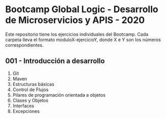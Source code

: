 # Bootcamp Global Logic - Desarrollo de Microservicios y APIS - 2020

Este repositorio tiene los ejercicios individuales del Bootcamp. Cada carpeta lleva el formato moduloX-ejercicioY, donde X e Y son los números correspondientes.

## 001 - Introducción a desarrollo
1. Git
2. Maven
3. Estructuras básicas
4. Control de Flujos
5. Pilares de programación orientada a objetos
6. Clases y Objetos
7. Interfaces
8. Excepciones
